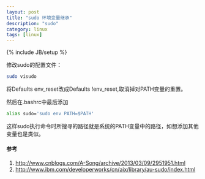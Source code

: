 ```yaml
---
layout: post
title: "sudo 环境变量继承"
description: "sudo"
category: linux
tags: [linux]
---
```

{% include JB/setup %}

修改sudo的配置文件：
```bash
sudo visudo
```
将Defaults env_reset改成Defaults !env_reset,取消掉对PATH变量的重置。<br/>

然后在.bashrc中最后添加
```bash
alias sudo='sudo env PATH=$PATH'
```
这样sudo执行命令时所搜寻的路径就是系统的PATH变量中的路径，如想添加其他变量也是类似。



#### 参考
1. <http://www.cnblogs.com/A-Song/archive/2013/03/09/2951951.html>
2. <http://www.ibm.com/developerworks/cn/aix/library/au-sudo/index.html>


